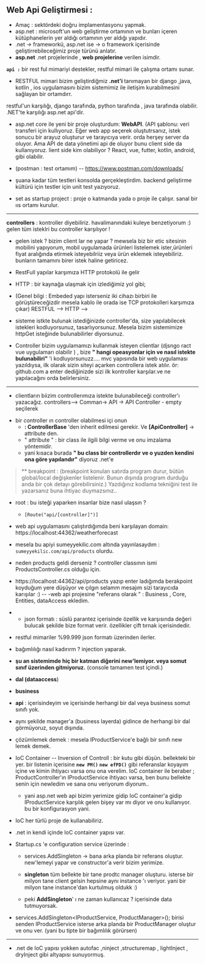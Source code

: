 
## Web Api Geliştirmesi : 

- Amaç : sektördeki doğru implamentasyonu yapmak.
- asp.net : microsoft'un web geliştirme ortamının ve bunları içeren kütüphanelerin yer aldığı ortamının yer aldığı yapıdır.
- .net -> frameworkü,  asp.net ise -> o framework içerisinde geliştirrebileceğimiz proje türünü anlatır.
- **asp.net** .net projelerinde , **web projelerine** verilen isimdir.

**`api :`** bir rest ful mimariyi destekler, restful mimari ile çalışma ortamı sunar.  
- RESTFUL mimari bizim geliştirdiğmiz **.net'i** tanımayan bir django ,java, kotlin , ios uygulamasını bizim sistemimiz ile iletişim kurabilmesini  sağlayan bir ortamdırr.

restful'un karşılığı, django tarafında, python tarafında , java tarafında olabilir.  .NET'te karşılığı asp.net api'dir.


- asp.net core ile yeni bir proje oluşturdum:  **WebAPI**.  (API şablonu: veri transferi için kullıyoruz. Eğer web app seçerek oluştutrsanız, istek sonucu bir arayuz oluşturur
ve tarayıcıya verir. orda herşey server da oluyor. Ama API de data yönetimi api de oluyor bunu client side da kullanıyoruz. 
lient side kim olabiliyor ? React, vue, futter, kotlin, android, gibi olabilir.

- (postman : test ortamım) -- https://www.postman.com/downloads/
- şuana kadar tüm testleri konsolda gerçekleştirdim. backend geliştirme kültürü için testler için unit test yazıyoruz.
- set as startup project : proje o katmanda yada o proje ile çalışır. sanal bir ııs ortamı kurulur. 
----
**controllers** : kontroller diyebiliriz. havalimanındaki kuleye benzetiyorum :) gelen tüm isteklri bu controller karşılıyor ! 

- gelen istek ?  bizim client lar ne yapar ?  mewsela biz bir etic sitesinin mobilini yapıyorum, mobil uygulamada ürünleri listelemek ister,ürünleri fiyat aralığında etirmek isteyebilriiz veya ürün eklemek isteyebiliriz. bunların tamamını birer istek haline getiricez. 
- RestFull yapılar karşımıza HTTP protokolü ile gelir
- HTTP : bir kaynağa ulaşmak için izlediğimiz yol gibi;  
- (Genel bilgi : Embeded yapı isterseniz iki cihazı birbiri ile görüştüreceğizdir mesela kablo ile orada ise  TCP protokolleri karşımıza çıkar)
RESTFUL --> HTTP --> 

- sisteme istkte bulunak istediğinizde controller'da, size yapılabilecek istekleri kodluyorsunuz, tasarlıyorsunuz.  Mesela bizim sistemimize httpGet isteğinde bulunabilirler diyorsunuz.
- Controller bizim uygulamamızı kullanmak isteyen clientlar (djsngo ract vue uygulamarı olabilir ) , bize **" hangi opeasyonlar için ve nasıl istekte bulunabiliri"** 'i kodluyorsunuzz....  mvc yapısında bir web uygulaması yazıldıysa, ilk olarak sizin siteyi açarken controllera istek atılır. ör:  github.com a  enter dediğinizde sizi ilk kontroller karşılar.ve ne yapılacağını orda belirlersiniz.

-----
- clientların biizim controllerımıza istekte bulunabileceği  controller'ı yazacağız.
controllers--> Comman-> API -> API Controller - empty seçilerek

* bir controller ın controller olabilmesi içi onun
  -  **: ControllerBase** 'den inherit edilmesi gerekir. Ve  **[ApiController]**  -> attribute den.
  - " attribute " : bir class ile ilgili bilgi verme ve onu imzalama yöntemidir.
  - yani kısaca burada **" bu class bir controllerdır ve o yuzden kendini ona göre yapılandır"**  diyoruz .net'e  


> ** breakpoint : (breakpoint konulan satırda program durur, bütün global/local değişkenler listelenir. Bunun dışında program durduğu
> anda bir çok detayı görebilirsiniz.) Yazdığınız kodlama tekniğini test
> ile yazarsanız buna ihtiyac duymazsınız..

- root : bu isteği yaparken insanlar bize nasıl ulaşsın ?
	-     [Route("api/[controller]")]
 - web  api uygulamasını çalıştırdığımda beni karşılayan domain:  https://localhost:44362/weatherforecast
 -  mesela bu apiyi  sumeyyekilic.com altında yayınlasaydım : `sumeyyekilic.com/api/products` olurdu.
 - neden products geldi derseniz ? controller classının ismi ProductsController.cs olduğu için.
 - https://localhost:44362/api/products  yazıp enter ladığımda berakpoint koyduğum yere düşüyor ve çılgın selamm mesajım sizi tarayıcıda karışılar :)
--
-web api projesine  "referans olarak " :  Business , Core, Entities, dataAccess ekledim.

  - - json formatı : süslü parantez içerisinde özellik ve karşısında değeri bulucak şekilde bize format verir. özellikler çift tırnak içerisindedir.
- restful mimariler %99.999 json formatı üzerinden ilerler.
- bağımlılığı nasıl kadırırm ?  injection yaparak.

- **şu an sistemimde hiç bir katman diğerini new'lemiyor. veya somut sınıf üzerinden gitmiyoruz.** (console tamamen test içindi.)
-  **dal (dataaccess**)
- **business**
- **api**  : içerisindeyim ve içerisinde herhangi bir dal veya business somut sınıfı yok.
- aynı şekilde manager'a (business layerda) gidince de herhangi bir dal görmüyoruz, soyut dışında.

- çözümlemek demek :  mesela IProductService'e bağlı bir sınıfı new lemek demek.
- IoC Container -- Inversion of Controll   : bir kutu gibi düşün. bellekteki bir yer. bir listenin içerisine **`new PM()` `new efPD()`** gibi referanslar koyayım içine ve kimin ihtiyacı varsa onu ona verelim.   IoC container ile beraber ; ProductController'ın IProductService ihtiyacı varsa,  ben bunu bellekte senin için newledim ve sana onu veriyorum diyorum..
	- yani asp.net web api  bizim yerimize gidip  IoC container'a gidip IProductService  karşılık gelen bişey var mı diyor ve onu kullanıyor. bu bir konfigurasyon yani.


- IoC her türlü proje de kullanabiliriz.
- .net in kendi içinde  IoC container yapısı var.

- Startup.cs 'e configuration service üzerinde :
	- services.AddSingleton  ->  bana arka planda bir referans oluştur. new'lemeyi yapar ve constructor'a verir bizim yerimize.

	- **singleton** tüm bellekte bir tane prodtc manager oluşturu. isterse bir milyon tane client gelsin hepsine aynı instance 'ı veriyor. yani bir milyon tane instance'dan kurtulmuş oldukk :)
	- peki **AddSingleton**' ı ne zaman kullanıcaz ?  içerisinde data tutmuyorsak.
-  services.AddSingleton<IProductService, ProductManager>();
birisi senden IProductService isterse arka planda bir ProductManager oluştur ve onu ver. (yani bu tipte bir bağımlılık görürsen)

---

- .net de IoC yapısı yokken autofac ,ninject ,structuremap , lightInject , dryInject gibi altyapısı sunuyormuş.
